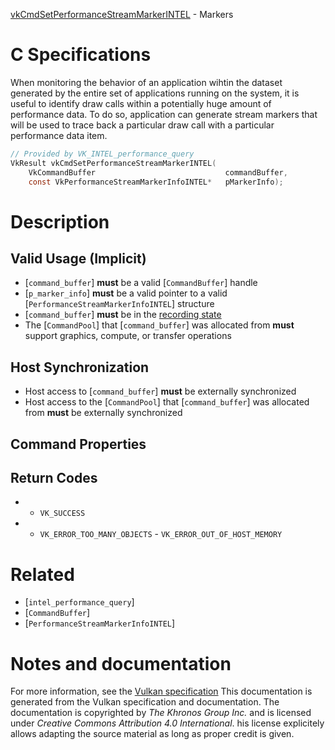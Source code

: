 [vkCmdSetPerformanceStreamMarkerINTEL](https://www.khronos.org/registry/vulkan/specs/1.3-extensions/man/html/vkCmdSetPerformanceStreamMarkerINTEL.html) - Markers

# C Specifications
When monitoring the behavior of an application wihtin the dataset generated
by the entire set of applications running on the system, it is useful to
identify draw calls within a potentially huge amount of performance data.
To do so, application can generate stream markers that will be used to trace
back a particular draw call with a particular performance data item.
```c
// Provided by VK_INTEL_performance_query
VkResult vkCmdSetPerformanceStreamMarkerINTEL(
    VkCommandBuffer                             commandBuffer,
    const VkPerformanceStreamMarkerInfoINTEL*   pMarkerInfo);
```

# Description
## Valid Usage (Implicit)
-  [`command_buffer`] **must**  be a valid [`CommandBuffer`] handle
-  [`p_marker_info`] **must**  be a valid pointer to a valid [`PerformanceStreamMarkerInfoINTEL`] structure
-  [`command_buffer`] **must**  be in the [recording state]()
-    The [`CommandPool`] that [`command_buffer`] was allocated from  **must**  support graphics, compute, or transfer operations

## Host Synchronization
- Host access to [`command_buffer`] **must**  be externally synchronized
- Host access to the [`CommandPool`] that [`command_buffer`] was allocated from  **must**  be externally synchronized

## Command Properties
## Return Codes
*   - `VK_SUCCESS` 
*   - `VK_ERROR_TOO_MANY_OBJECTS`  - `VK_ERROR_OUT_OF_HOST_MEMORY`

# Related
- [`intel_performance_query`]
- [`CommandBuffer`]
- [`PerformanceStreamMarkerInfoINTEL`]

# Notes and documentation
For more information, see the [Vulkan specification](https://www.khronos.org/registry/vulkan/specs/1.3-extensions/html/vkspec.html)
This documentation is generated from the Vulkan specification and documentation.
The documentation is copyrighted by *The Khronos Group Inc.* and is licensed under *Creative Commons Attribution 4.0 International*.
his license explicitely allows adapting the source material as long as proper credit is given.
        